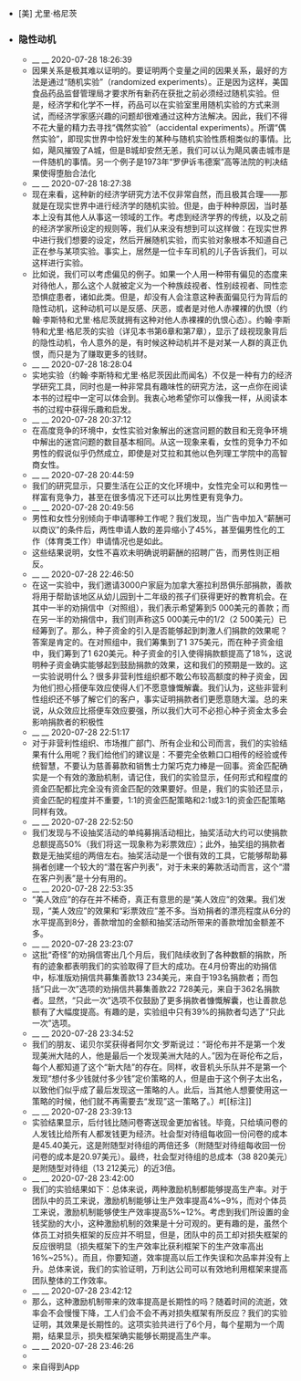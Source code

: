 - [美] 尤里·格尼茨
- ### 隐性动机
    - __ __ 2020-07-28 18:26:39
    - 因果关系是极其难以证明的。要证明两个变量之间的因果关系，最好的方法是通过“随机实验”（randomized experiments）。正是因为这样，美国食品药品监督管理局才要求所有新药在获批之前必须经过随机实验。但是，经济学和化学不一样，药品可以在实验室里用随机实验的方式来测试，而经济学家感兴趣的问题却很难通过这种方法解决。因此，我们不得不花大量的精力去寻找“偶然实验”（accidental experiments）。所谓“偶然实验”，即现实世界中恰好发生的某种与随机实验性质相类似的事情。比如，飓风摧毁了A城，但是B城却安然无恙，我们可以认为飓风袭击城市是一件随机的事情。另一个例子是1973年“罗伊诉韦德案”高等法院的判决结果使得堕胎合法化
    - __ __ 2020-07-28 18:27:38
    - 现在来看，这种新的经济学研究方法不仅非常自然，而且极其合理——那就是在现实世界中进行经济学的随机实验。但是，由于种种原因，当时基本上没有其他人从事这一领域的工作。考虑到经济学界的传统，以及之前的经济学家所设定的规则等，我们从来没有想到可以这样做：在现实世界中进行我们想要的设定，然后开展随机实验，而实验对象根本不知道自己正在参与某项实验。事实上，居然是一位卡车司机的儿子告诉我们，可以这样进行实验。
    - 比如说，我们可以考虑偏见的例子。如果一个人用一种带有偏见的态度来对待他人，那么这个人就被定义为一个种族歧视者、性别歧视者、同性恋恐惧症患者，诸如此类。但是，却没有人会注意这种表面偏见行为背后的隐性动机，这种动机可以是反感、厌恶，或者是对他人赤裸裸的仇恨（约翰·李斯特和尤里·格尼茨就拥有这种对他人赤裸裸的仇恨心态）。约翰·李斯特和尤里·格尼茨的实验（详见本书第6章和第7章），显示了歧视现象背后的隐性动机，令人意外的是，有时候这种动机并不是对某一人群的真正仇恨，而只是为了赚取更多的钱财。
    - __ __ 2020-07-28 18:28:04
    - 实地实验（约翰·李斯特和尤里·格尼茨因此而闻名）不仅是一种有力的经济学研究工具，同时也是一种非常具有趣味性的研究方法，这一点你在阅读本书的过程中一定可以体会到。我衷心地希望你可以像我一样，从阅读本书的过程中获得乐趣和启发。
    - __ __ 2020-07-28 20:37:12
    - 在高度竞争的环境中，女性实验对象解出的迷宫问题的数目和无竞争环境中解出的迷宫问题的数目基本相同。从这一现象来看，女性的竞争力不如男性的假说似乎仍然成立，即使是对艾拉和其他以色列理工学院中的高智商女性。
    - __ __ 2020-07-28 20:44:59
    - 我们的研究显示，只要生活在公正的文化环境中，女性完全可以和男性一样富有竞争力，甚至在很多情况下还可以比男性更有竞争力。
    - __ __ 2020-07-28 20:49:56
    - 男性和女性分别倾向于申请哪种工作呢？我们发现，当广告中加入“薪酬可以商议”的条件后，两性申请人数的差异缩小了45%，甚至偏男性化的工作（体育类工作）申请情况也是如此。
    - 这些结果说明，女性不喜欢未明确说明薪酬的招聘广告，而男性则正相反。
    - __ __ 2020-07-28 22:46:50
    - 在这一实验中，我们邀请3000户家庭为加拿大塞拉利昂俱乐部捐款，善款将用于帮助该地区从幼儿园到十二年级的孩子们获得更好的教育机会。在其中一半的劝捐信中（对照组），我们表示希望筹到5 000美元的善款；而在另一半的劝捐信中，我们则声称这5 000美元中的1/2（2 500美元）已经筹到了。那么，种子资金的引入是否能够起到刺激人们捐款的效果呢？答案是肯定的。在对照组中，我们筹集到了1 375美元，而在种子资金组中，我们筹到了1 620美元。种子资金的引入使得捐款额提高了18%，这说明种子资金确实能够起到鼓励捐款的效果，这和我们的预期是一致的。这一实验说明什么？很多非营利性组织都不敢公布较高额度的种子资金，因为他们担心搭便车效应使得人们不愿意慷慨解囊。我们认为，这些非营利性组织还不够了解它们的客户，事实证明捐款者们更愿意随大溜。总的来说，从众效应比搭便车效应要强，所以我们大可不必担心种子资金太多会影响捐款者的积极性
    - __ __ 2020-07-28 22:51:17
    - 对于非营利性组织、市场推广部门、所有企业和公司而言，我们的实验结果有什么用呢？我们给他们的建议是：不要完全依赖口口相传的经验或传统智慧，不要认为慈善募款和销售士力架巧克力棒是一回事。资金匹配确实是一个有效的激励机制，请记住，我们的实验显示，任何形式和程度的资金匹配都比完全没有资金匹配的效果要好。但是，我们的实验还显示，资金匹配的程度并不重要，1∶1的资金匹配策略和2∶1或3∶1的资金匹配策略同样有效。
    - __ __ 2020-07-28 22:52:50
    - 我们发现与不设抽奖活动的单纯募捐活动相比，抽奖活动大约可以使捐款总额提高50%（我们将这一现象称为彩票效应）；此外，抽奖组的捐款者数是无抽奖组的两倍左右。抽奖活动是一个很有效的工具，它能够帮助募捐者创建一个较大的“潜在客户列表”，对于未来的筹款活动而言，这个“潜在客户列表”是十分有用的。
    - __ __ 2020-07-28 22:53:35
    - “美人效应”的存在并不稀奇，真正有意思的是“美人效应”的效果。我们发现，“美人效应”的效果和“彩票效应”差不多。当劝捐者的漂亮程度从6分的水平提高到8分，善款增加的金额和抽奖活动所带来的善款增加金额差不多。
    - __ __ 2020-07-28 23:23:07
    - 这批“奇怪”的劝捐信寄出几个月后，我们陆续收到了各种数额的捐款，所有的迹象都表明我们的实验取得了巨大的成功。在4月份寄出的劝捐信中，标准版劝捐信共募集善款13 234美元，来自于193名捐款者；而包括“只此一次”选项的劝捐信共募集善款22 728美元，来自于362名捐款者。显然，“只此一次”选项不仅鼓励了更多捐款者慷慨解囊，也让善款总额有了大幅度提高。有趣的是，实验组中只有39%的捐款者勾选了“只此一次”选项。
    - __ __ 2020-07-28 23:34:52
    - 我们的朋友、诺贝尔奖获得者阿尔文·罗斯说过：“哥伦布并不是第一个发现美洲大陆的人，他是最后一个发现美洲大陆的人。”因为在哥伦布之后，每个人都知道了这个“新大陆”的存在。同样，收音机头乐队并不是第一个发现“想付多少钱就付多少钱”定价策略的人，但是由于这个例子太出名，以致他们似乎成了最后发现这一策略的人。此后，当其他人想要使用这一策略的时候，他们就不再需要去“发现”这一策略了。）#[[标注]]
    - __ __ 2020-07-28 23:39:13
    - 实验结果显示，后付钱比随问卷寄送现金更加省钱。毕竟，只给填问卷的人发钱比给所有人都发钱更为经济。社会型对待组每收回一份问卷的成本是45.40美元，这是附随型对待组的两倍还多（附随型对待组每收回一份问卷的成本是20.97美元）。最终，社会型对待组的总成本（38 820美元）是附随型对待组（13 212美元）的近3倍。
    - __ __ 2020-07-28 23:42:00
    - 我们的实验结果如下：总体来说，两种激励机制都能够提高生产率。对于团队中的员工来说，激励机制能够让生产效率提高4%~9%，而对个体员工来说，激励机制能够使生产效率提高5%~12%。考虑到我们所设置的金钱奖励的大小，这种激励机制的效果是十分可观的。更有趣的是，虽然个体员工对损失框架的反应并不明显，但是，团队中的员工却对损失框架的反应很明显（损失框架下的生产效率比获利框架下的生产效率高出16%~25%）。而且，你要知道，效率提高以后工作失误和次品率并没有上升。总体来说，我们的实验证明，万利达公司可以有效地利用框架来提高团队整体的工作效率。
    - __ __ 2020-07-28 23:42:12
    - 那么，这种激励机制带来的效率提高是长期性的吗？随着时间的流逝，效率会不会慢慢下降，工人们会不会不再对损失框架有所反应？我们的实验证明，其效果是长期性的。这项实验共进行了6个月，每个星期为一个周期，结果显示，损失框架确实能够长期提高生产率。
    - __ __ 2020-07-28 23:46:26
    - 
    - 来自得到App
